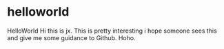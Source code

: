 # helloworld
HelloWorld
Hi this is jx. This is pretty interesting i hope someone sees this and give me some guidance to Github. Hoho. 
